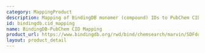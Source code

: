 ```yaml
---
category: MappingProduct
description: Mapping of BindingDB monomer (compound) IDs to PubChem CIDs
id: bindingdb.cid_mapping
name: BindingDB-PubChem CID Mapping
product_url: https://www.bindingdb.org/rwd/bind/chemsearch/marvin/SDFdownload.jsp?download_file=/rwd/bind/BindingDB_CID.txt
layout: product_detail
---
```

